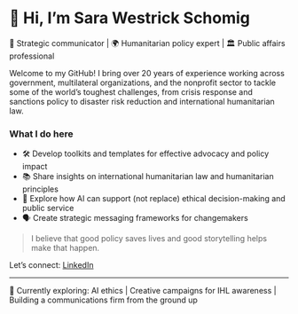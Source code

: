 # 👋 Hi, I’m Sara Westrick Schomig

🎯 Strategic communicator | 🌍 Humanitarian policy expert | 🏛️ Public affairs professional

Welcome to my GitHub! I bring over 20 years of experience working across government, multilateral organizations, and the nonprofit sector to tackle some of the world’s toughest challenges, from crisis response and sanctions policy to disaster risk reduction and international humanitarian law.

### What I do here
- 🛠️ Develop toolkits and templates for effective advocacy and policy impact
- 📚 Share insights on international humanitarian law and humanitarian principles
- 🧠 Explore how AI can support (not replace) ethical decision-making and public service
- 🗣️ Create strategic messaging frameworks for changemakers

> I believe that good policy saves lives and good storytelling helps make that happen.

Let’s connect: [LinkedIn](www.linkedin.com/in/sara-westrick-b124014)

---
🌱 Currently exploring: AI ethics | Creative campaigns for IHL awareness | Building a communications firm from the ground up
